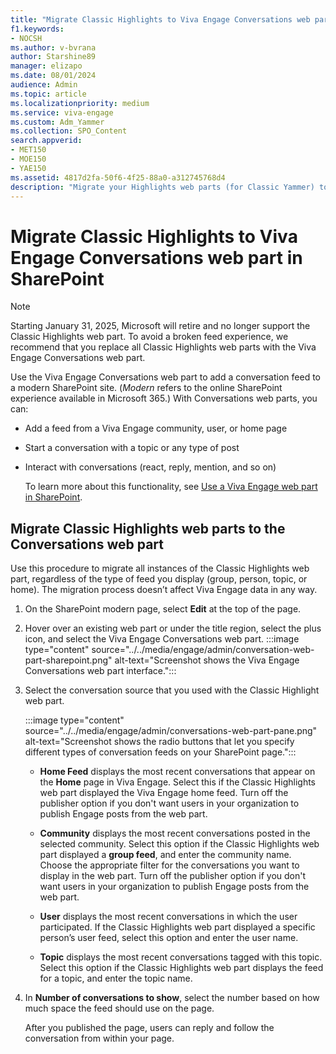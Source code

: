 ```yaml
---
title: "Migrate Classic Highlights to Viva Engage Conversations web part in SharePoint"
f1.keywords:
- NOCSH
ms.author: v-bvrana
author: Starshine89
manager: elizapo
ms.date: 08/01/2024
audience: Admin
ms.topic: article
ms.localizationpriority: medium
ms.service: viva-engage
ms.custom: Adm_Yammer
ms.collection: SPO_Content
search.appverid:
- MET150
- MOE150
- YAE150
ms.assetid: 4817d2fa-50f6-4f25-88a0-a312745768d4
description: "Migrate your Highlights web parts (for Classic Yammer) to Viva Engage Conversations web parts on all of your modern SharePoint pages."
---
```


# Migrate Classic Highlights to Viva Engage Conversations web part in SharePoint

>[!NOTE]
>Starting January 31, 2025, Microsoft will retire and no longer support the Classic Highlights web part. To avoid a broken feed experience, we recommend that you replace all Classic Highlights web parts with the Viva Engage Conversations web part.

Use the Viva Engage Conversations web part to add a conversation feed to a modern SharePoint site. (*Modern* refers to the online SharePoint experience available in Microsoft 365.) With Conversations web parts, you can:

- Add a feed from a Viva Engage community, user, or home page
- Start a conversation with a topic or any type of post
- Interact with conversations (react, reply, mention, and so on)

  To learn more about this functionality, see [Use a Viva Engage web part in SharePoint](https://support.microsoft.com/en-us/office/use-a-viva-engage-web-part-in-sharepoint-a53cfa0c-3d09-42c8-a286-1038a81c59da?ui=en-us&rs=en-us&ad=us).

## Migrate Classic Highlights web parts to the Conversations web part

Use this procedure to migrate all instances of the Classic Highlights web part, regardless of the type of feed you display (group, person, topic, or home). The migration process doesn’t affect Viva Engage data in any way.

1. On the SharePoint modern page, select **Edit** at the top of the page.

1. Hover over an existing web part or under the title region, select the plus icon, and select the Viva Engage Conversations web part.
    :::image type="content" source="../../media/engage/admin/conversation-web-part-sharepoint.png" alt-text="Screenshot shows the Viva Engage Conversations web part interface.":::

1. Select the conversation source that you used with the Classic Highlight web part.

    :::image type="content" source="../../media/engage/admin/conversations-web-part-pane.png" alt-text="Screenshot shows the radio buttons that let you specify different types of conversation feeds on your SharePoint page.":::

    - **Home Feed** displays the most recent conversations that appear on the **Home** page in Viva Engage. Select this if the Classic Highlights web part displayed the Viva Engage home feed. Turn off the publisher option if you don't want users in your organization to publish Engage posts from the web part.

    - **Community** displays the most recent conversations posted in the selected community. Select this option if the Classic Highlights web part displayed a **group feed**, and enter the community name. Choose the appropriate filter for the conversations you want to display in the web part. Turn off the publisher option if you don't want users in your organization to publish Engage posts from the web part.

 
    - **User** displays the most recent conversations in which the user participated. If the Classic Highlights web part displayed a specific person’s user feed, select this option and enter the user name.
 
    - **Topic** displays the most recent conversations tagged with this topic. Select this option if the Classic Highlights web part displays the feed for a topic, and enter the topic name.
 
1. In **Number of conversations to show**, select the number based on how much space the feed should use on the page.

    After you published the page, users can reply and follow the conversation from within your page. 
